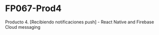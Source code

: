 # FP067-Prod4
Producto 4. [Recibiendo notificaciones push] - React Native and Firebase Cloud messaging
